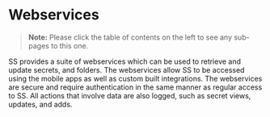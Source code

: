 [title]: # (Webservices)
[tags]: # (Webservices)
[priority]: # (1000)

# Webservices

> **Note:** Please click the table of contents on the left to see any sub-pages to this one.

SS provides a suite of webservices which can be used to retrieve and update secrets, and folders. The webservices allow SS to be accessed using the mobile apps as well as custom built integrations. The webservices are secure and require authentication in the same manner as regular access to SS. All actions that involve data are also logged, such as secret views, updates, and adds.

